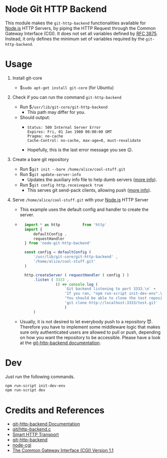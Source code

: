# Node Git HTTP Backend

This module makes the `git-http-backend` functionalities available for [Node.js]( http://nodejs.org) HTTP Servers,
by piping the HTTP Request through the Common Gateway Interface (CGI). It does not set all variables
defined by [RFC 3875](http://tools.ietf.org/html/rfc3875). Instead, it only defines
the minimum set of variables required by the `git-http-backend`.

# Usage
1. Install git-core
    - $`sudo apt-get install git-core` (for Ubuntu)
2. Check if you can run the command `git-http-backend`
    - Run $`/usr/lib/git-core/git-http-backend`
        - This path may differ for you.
    - Should output:
        - ```fatal: No REQUEST_METHOD from server
          Status: 500 Internal Server Error
          Expires: Fri, 01 Jan 1980 00:00:00 GMT
          Pragma: no-cache
          Cache-Control: no-cache, max-age=0, must-revalidate
        - Hopefully, this is the last error message you see 😉.
3. Create a bare git repository
    - Run $`git init --bare /home/alice/cool-stuff.git`
    - Run $`git update-server-info`
        - Updates the auxiliary info file to help dumb servers ([more info]( https://git-scm.com/docs/git-update-server-info)).
    - Run $`git config http.receivepack true`
        - This serves git send-pack clients, allowing push ([more info]( https://git-scm.com/docs/git-http-backend)).

4. Serve `/home/alice/cool-stuff.git` with your [Node.js]( http://nodejs.org) HTTP Server
    - This example uses the default config and handler to create the server.
    - ```typescript
        import * as http          from 'http'
        import {
            defaultConfig ,
            requestHandler
        } from 'node-git-http-backend'

        const config = defaultConfig (
            '/usr/lib/git-core/git-http-backend' ,
            '/home/alice/cool-stuff.git'
        )

        http.createServer ( requestHandler ( config ) )
            .listen ( 3333 ,
                      () => console.log (
                          `Git backend listening to port 3333.\n` +
                          'If you ran, "npm run-script init-dev-env".\n' +
                          'You should be able to clone the test repository with:\n' +
                          'git clone http://localhost:3333/test.git' 
                          ) 
            )
      ```
    - Usually, it is not desired to let everybody push to a repository 😈. Therefore you have to implement
      some middleware logic that makes sure only authenticated users are allowed to pull
      or push, depending on how you want the repository to be accessible. Please have a look
      at the [git-http-backend documentation](https://git-scm.com/docs/git-http-backend).

# Dev
Just run the following commands.
```bash
npm run-script init-dev-env
npm run-script dev
```

# Credits and References
- [git-http-backend Documentation](https://git-scm.com/docs/git-http-backend)
- [git/http-backend.c](https://github.com/git/git/blob/master/http-backend.c)
- [Smart HTTP Transport](https://web.archive.org/web/20120217211308/https://progit.org/2010/03/04/smart-http.html)
- [git-http-backend](https://github.com/substack/git-http-backend)
- [node-cgi](https://github.com/TooTallNate/node-cgi)
- [The Common Gateway Interface (CGI) Version 1.1](https://tools.ietf.org/html/rfc3875)
